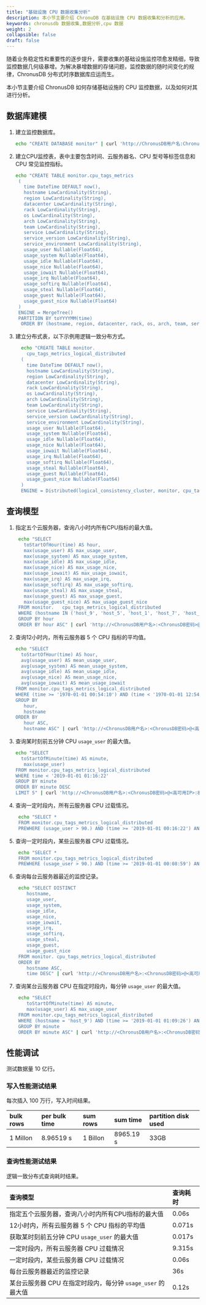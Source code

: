 ```yaml
---
title: "基础设施 CPU 数据收集分析"
description: 本小节主要介绍 ChronuDB 在基础设施 CPU 数据收集和分析的应用。 
keywords: chronusdb 数据收集,数据分析,cpu 数据 
weight: 2
collapsible: false
draft: false
---
```


随着业务稳定性和重要性的逐步提升，需要收集的基础设施监控项愈发精细，导致监控数据几何级暴增。为解决暴增数据的存储问题，监控数据的随时间变化的规律，ChronusDB 分布式时序数据库应运而生。

本小节主要介绍 ChronusDB 如何存储基础设施的 CPU 监控数据，以及如何对其进行分析。

## 数据库建模

1. 建立监控数据库。

   ```bash
   echo "CREATE DATABASE monitor" | curl 'http://ChronusDB用户名:ChronusDB密码@高可用IP:8123/' --data-binary @-
   ```

2. 建立CPU监控表，表中主要包含时间、云服务器名、CPU 型号等标签信息和 CPU 常见监控指标。

   ```bash
   echo "CREATE TABLE monitor.cpu_tags_metrics
    (
      time DateTime DEFAULT now(),
      hostname LowCardinality(String),
      region LowCardinality(String),
      datacenter LowCardinality(String),
      rack LowCardinality(String),
      os LowCardinality(String),
      arch LowCardinality(String),
      team LowCardinality(String),
      service LowCardinality(String),
      service_version LowCardinality(String),
      service_environment LowCardinality(String),
      usage_user Nullable(Float64),
      usage_system Nullable(Float64),
      usage_idle Nullable(Float64),
      usage_nice Nullable(Float64),
      usage_iowait Nullable(Float64),
      usage_irq Nullable(Float64),
      usage_softirq Nullable(Float64),
      usage_steal Nullable(Float64),
      usage_guest Nullable(Float64),
      usage_guest_nice Nullable(Float64)
    )
    ENGINE = MergeTree()
    PARTITION BY toYYYYMM(time)
     ORDER BY (hostname, region, datacenter, rack, os, arch, team, service, service_version, service_environment)" | curl 'http://ChronusDB用户名:ChronusDB密码@高可用IP:8123/' --data-binary @-
   ```

3. 建立分布式表，以下示例用逻辑一致分布方式。
   
   ```bash
     echo "CREATE TABLE monitor.  
       cpu_tags_metrics_logical_distributed
     (
       time DateTime DEFAULT now(),
       hostname LowCardinality(String),
       region LowCardinality(String),
       datacenter LowCardinality(String),
       rack LowCardinality(String),
       os LowCardinality(String),
       arch LowCardinality(String),
       team LowCardinality(String),
       service LowCardinality(String),
       service_version LowCardinality(String),
       service_environment LowCardinality(String),
       usage_user Nullable(Float64),
       usage_system Nullable(Float64),
       usage_idle Nullable(Float64),
       usage_nice Nullable(Float64),
       usage_iowait Nullable(Float64),
       usage_irq Nullable(Float64),
       usage_softirq Nullable(Float64),
       usage_steal Nullable(Float64),
       usage_guest Nullable(Float64),
       usage_guest_nice Nullable(Float64)
     )
     ENGINE = Distributed(logical_consistency_cluster, monitor, cpu_tags_metrics, rand())"| curl 'http://ChronusDB用户名:ChronusDB密码@高可用IP:8123/' --data-binary @-
     ```

## 查询模型

1. 指定五个云服务器，查询八小时内所有CPU指标的最大值。

    ```bash
     echo "SELECT
       toStartOfHour(time) AS hour,
       max(usage_user) AS max_usage_user,
       max(usage_system) AS max_usage_system,
       max(usage_idle) AS max_usage_idle,
       max(usage_nice) AS max_usage_nice,
       max(usage_iowait) AS max_usage_iowait,
       max(usage_irq) AS max_usage_irq,
       max(usage_softirq) AS max_usage_softirq,
       max(usage_steal) AS max_usage_steal,
       max(usage_guest) AS max_usage_guest,
       max(usage_guest_nice) AS max_usage_guest_nice
     FROM monitor.   cpu_tags_metrics_logical_distributed
     WHERE (hostname IN ('host_9', 'host_5', 'host_1', 'host_7', 'host_2')) AND (time >= '2019-01-01 00:17:45') AND (time < '2019-01-01 08:17:45')
     GROUP BY hour
     ORDER BY hour ASC" | curl 'http://<ChronusDB用户名>:<ChronusDB密码>@<高可用IP>:8123/'  --data-binary @-
     ```

2. 查询12小时内，所有云服务器 5 个 CPU 指标的平均值。

     ```bash
     echo "SELECT
       toStartOfHour(time) AS hour,
       avg(usage_user) AS mean_usage_user,
       avg(usage_system) AS mean_usage_system,
       avg(usage_idle) AS mean_usage_idle,
       avg(usage_nice) AS mean_usage_nice,
       avg(usage_iowait) AS mean_usage_iowait
     FROM monitor.cpu_tags_metrics_logical_distributed
     WHERE (time >= '1970-01-01 00:54:10') AND (time < '1970-01-01 12:54:10')
     GROUP BY
        hour,
        hostname
     ORDER BY
        hour ASC,
        hostname ASC" | curl 'http://<ChronusDB用户名>:<ChronusDB密码>@<高可用IP>:8123/' --data-binary @-
     ```

3. 查询某时刻前五分钟 CPU `usage_user` 的最大值。
    
     ```bash
     echo "SELECT
       toStartOfMinute(time) AS minute,
        max(usage_user)
     FROM monitor.cpu_tags_metrics_logical_distributed
     WHERE time < '2019-01-01 01:16:22'
     GROUP BY minute
     ORDER BY minute DESC
     LIMIT 5" | curl 'http://<ChronusDB用户名>:<ChronusDB密码>@<高可用IP>:8123/' --data-binary @-
     ```

4. 查询一定时段内，所有云服务器 CPU 过载情况。

    ```bash
     echo "SELECT *
     FROM monitor.cpu_tags_metrics_logical_distributed
     PREWHERE (usage_user > 90.) AND (time >= '2019-01-01 00:16:22') AND (time < '2019-01-01 12:16:22')" | curl 'http://<ChronusDB用户名>:<ChronusDB密码>@<高可用IP>:8123/' --data-binary @-
     ```

5. 查询一定时段内，某些云服务器 CPU 过载情况。

    ```bash
     echo "SELECT *
     FROM monitor.cpu_tags_metrics_logical_distributed
     PREWHERE (usage_user > 90.) AND (time >= '2019-01-01 00:08:59') AND (time < '2019-01-01 12:08:59') AND (hostname IN ('host_9', 'host_5', 'host_1', 'host_7', 'host_2'))" | curl 'http://<ChronusDB用户名>:<ChronusDB密码>@<高可用IP>:8123/' --data-binary @-
     ```

6. 查询每台云服务器最近的监控记录。

    ```bash
     echo "SELECT DISTINCT
        hostname,
        usage_user,
        usage_system,
        usage_idle,
        usage_nice,
        usage_iowait,
        usage_irq,
        usage_softirq,
        usage_steal,
        usage_guest,
        usage_guest_nice
     FROM monitor. cpu_tags_metrics_logical_distributed
     ORDER BY
        hostname ASC,
        time DESC" | curl 'http://<ChronusDB用户名>:<ChronusDB密码>@<高可用IP>:8123/' --data-binary @-
    ```

7. 查询某台云服务器 CPU 在指定时段内，每分钟 `usage_user` 的最大值。
    
    ```bash
     echo "SELECT
        toStartOfMinute(time) AS minute,
        max(usage_user) AS max_usage_user
     FROM monitor.cpu_tags_metrics_logical_distributed
     WHERE (hostname = 'host_9') AND (time >= '2019-01-01 01:09:26') AND (time < '2019-01-01 01:09:27')
     GROUP BY minute
     ORDER BY minute ASC" | curl 'http://<ChronusDB用户名>:<ChronusDB密码>@<高可用IP>:8123/' --data-binary @-
    ```

## 性能调试

测试数据量 10 亿行。

### 写入性能测试结果

每次插入 100 万行，写入时间结果。

| bulk rows | per bulk time | sum rows | sum time | partition disk used |
|:--|:--|:--|:--|:--|
| 1 Millon | 8.96519 s | 1 Billon | 8965.19 s | 33GB |

### 查询性能测试结果

逻辑一致分布式查询耗时结果。

| 查询模型 | 查询耗时 |
|:--|:--|
| 指定五个云服务器，查询八小时内所有CPU指标的最大值 | 0.06s |
| 12小时内，所有云服务器 5 个 CPU 指标的平均值 | 0.071s |
| 获取某时刻前五分钟 CPU `usage_user` 的最大值 | 0.017s |
| 一定时段内，所有云服务器 CPU 过载情况 | 9.315s |
| 一定时段内，某些云服务器 CPU 过载情况 | 0.06s |
| 每台云服务器最近的监控记录 | 36s |
| 某台云服务器 CPU 在指定时段内，每分钟 `usage_user` 的最大值 | 0.12s |
